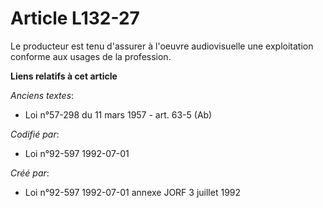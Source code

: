 # Article L132-27

Le producteur est tenu d'assurer à l'oeuvre audiovisuelle une exploitation conforme aux usages de la profession.

**Liens relatifs à cet article**

_Anciens textes_:

  - Loi n°57-298 du 11 mars 1957 - art. 63-5 (Ab)

_Codifié par_:

  - Loi n°92-597 1992-07-01

_Créé par_:

  - Loi n°92-597 1992-07-01 annexe JORF 3 juillet 1992
